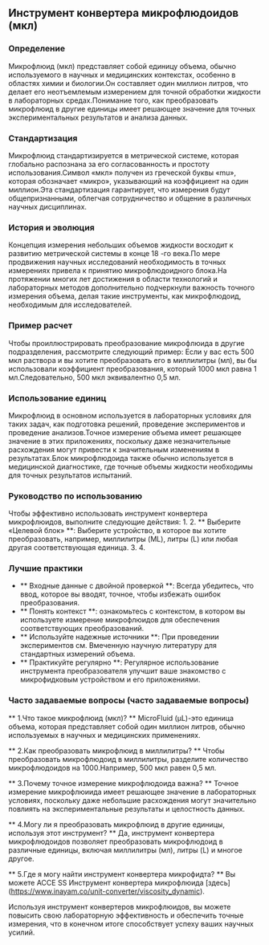 ## Инструмент конвертера микрофлюдоидов (мкл)

### Определение
Микрофлюид (мкл) представляет собой единицу объема, обычно используемого в научных и медицинских контекстах, особенно в областях химии и биологии.Он составляет один миллион литров, что делает его неотъемлемым измерением для точной обработки жидкости в лабораторных средах.Понимание того, как преобразовать микрофлюид в другие единицы имеет решающее значение для точных экспериментальных результатов и анализа данных.

### Стандартизация
Микрофлюид стандартизируется в метрической системе, которая глобально распознана за его согласованность и простоту использования.Символ «мкл» получен из греческой буквы «mu», которая обозначает «микро», указывающий на коэффициент на один миллион.Эта стандартизация гарантирует, что измерения будут общепризнанными, облегчая сотрудничество и общение в различных научных дисциплинах.

### История и эволюция
Концепция измерения небольших объемов жидкости восходит к развитию метрической системы в конце 18 -го века.По мере продвижения научных исследований необходимость в точных измерениях привела к принятию микрофлюдоидного блока.На протяжении многих лет достижения в области технологий и лабораторных методов дополнительно подчеркнули важность точного измерения объема, делая такие инструменты, как микрофлюдоид, необходимым для исследователей.

### Пример расчет
Чтобы проиллюстрировать преобразование микрофлюида в другие подразделения, рассмотрите следующий пример:
Если у вас есть 500 мкл раствора и вы хотите преобразовать его в миллилитры (мл), вы бы использовали коэффициент преобразования, который 1000 мкл равна 1 мл.Следовательно, 500 мкл эквивалентно 0,5 мл.

### Использование единиц
Микрофлюид в основном используется в лабораторных условиях для таких задач, как подготовка решений, проведение экспериментов и проведение анализов.Точное измерение объема имеет решающее значение в этих приложениях, поскольку даже незначительные расхождения могут привести к значительным изменениям в результатах.Блок микрофлюдоида также обычно используется в медицинской диагностике, где точные объемы жидкости необходимы для точных результатов испытаний.

### Руководство по использованию
Чтобы эффективно использовать инструмент конвертера микрофлюидов, выполните следующие действия:
1.
2. ** Выберите «Целевой блок» **: Выберите устройство, в которое вы хотите преобразовать, например, миллилитры (ML), литры (L) или любая другая соответствующая единица.
3.
4.

### Лучшие практики
- ** Входные данные с двойной проверкой **: Всегда убедитесь, что ввод, которое вы вводят, точное, чтобы избежать ошибок преобразования.
- ** Понять контекст **: ознакомьтесь с контекстом, в котором вы используете измерение микрофлюидов для обеспечения соответствующих преобразований.
- ** Используйте надежные источники **: При проведении экспериментов см. Вмеченную научную литературу для стандартных измерений объема.
- ** Практикуйте регулярно **: Регулярное использование инструмента преобразователя улучшит ваше знакомство с микрофидковым устройством и его приложениями.

### Часто задаваемые вопросы (часто задаваемые вопросы)

** 1.Что такое микрофлюид (мкл)? **
MicroFluid (µL)-это единица объема, которая представляет собой один миллион литров, обычно используемых в научных и медицинских применениях.

** 2.Как преобразовать микрофлюид в миллилитры? **
Чтобы преобразовать микрофлюдоид в миллилитры, разделите количество микрофлюдоидов на 1000.Например, 500 мкл равен 0,5 мл.

** 3.Почему точное измерение микрофлюдоида важна? **
Точное измерение микрофлюиида имеет решающее значение в лабораторных условиях, поскольку даже небольшие расхождения могут значительно повлиять на экспериментальные результаты и целостность данных.

** 4.Могу ли я преобразовать микрофлюид в другие единицы, используя этот инструмент? **
Да, инструмент конвертера микрофлюдоидов позволяет преобразовать микрофлюдоид в различные единицы, включая миллилитры (мл), литры (L) и многое другое.

** 5.Где я могу найти инструмент конвертера микрофидта? **
Вы можете ACCE SS Инструмент конвертера микрофлюида [здесь] (https://www.inayam.co/unit-converter/viscosity_dynamic).

Используя инструмент конвертеров микрофлюидов, вы можете повысить свою лабораторную эффективность и обеспечить точные измерения, что в конечном итоге способствует успеху ваших научных усилий.